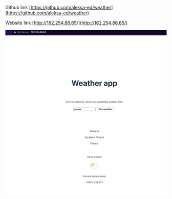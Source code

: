 Github link [https://github.com/aleksa-ed/weather](https://github.com/aleksa-ed/weather)

Website link [http://162.254.86.65/](http://162.254.86.65/)

![ex-3.02-1.png](ex-3.02-1.png)